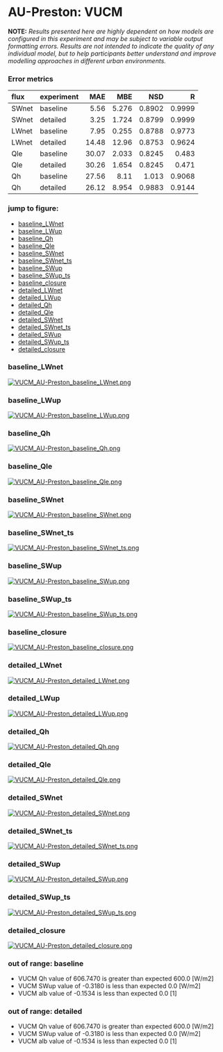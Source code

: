 # AU-Preston: VUCM

**NOTE:** *Results presented here are highly dependent on how models are configured in this experiment and may be subject to variable output formatting errors. Results are not intended to indicate the quality of any individual model, but to help participants better understand and improve modelling approaches in different urban environments.*

### Error metrics

| flux   | experiment   |   MAE |    MBE |    NSD |      R |
|:-------|:-------------|------:|-------:|-------:|-------:|
| SWnet  | baseline     |  5.56 |  5.276 | 0.8902 | 0.9999 |
| SWnet  | detailed     |  3.25 |  1.724 | 0.8799 | 0.9999 |
| LWnet  | baseline     |  7.95 |  0.255 | 0.8788 | 0.9773 |
| LWnet  | detailed     | 14.48 | 12.96  | 0.8753 | 0.9624 |
| Qle    | baseline     | 30.07 |  2.033 | 0.8245 | 0.483  |
| Qle    | detailed     | 30.26 |  1.654 | 0.8245 | 0.471  |
| Qh     | baseline     | 27.56 |  8.11  | 1.013  | 0.9068 |
| Qh     | detailed     | 26.12 |  8.954 | 0.9883 | 0.9144 |

### jump to figure:
 - [baseline_LWnet](#baseline_lwnet)
 - [baseline_LWup](#baseline_lwup)
 - [baseline_Qh](#baseline_qh)
 - [baseline_Qle](#baseline_qle)
 - [baseline_SWnet](#baseline_swnet)
 - [baseline_SWnet_ts](#baseline_swnet_ts)
 - [baseline_SWup](#baseline_swup)
 - [baseline_SWup_ts](#baseline_swup_ts)
 - [baseline_closure](#baseline_closure)
 - [detailed_LWnet](#detailed_lwnet)
 - [detailed_LWup](#detailed_lwup)
 - [detailed_Qh](#detailed_qh)
 - [detailed_Qle](#detailed_qle)
 - [detailed_SWnet](#detailed_swnet)
 - [detailed_SWnet_ts](#detailed_swnet_ts)
 - [detailed_SWup](#detailed_swup)
 - [detailed_SWup_ts](#detailed_swup_ts)
 - [detailed_closure](#detailed_closure)

### <a name="baseline_lwnet"></a>baseline_LWnet
[![VUCM_AU-Preston_baseline_LWnet.png](VUCM_AU-Preston_baseline_LWnet.png)](VUCM_AU-Preston_baseline_LWnet.png)

### <a name="baseline_lwup"></a>baseline_LWup
[![VUCM_AU-Preston_baseline_LWup.png](VUCM_AU-Preston_baseline_LWup.png)](VUCM_AU-Preston_baseline_LWup.png)

### <a name="baseline_qh"></a>baseline_Qh
[![VUCM_AU-Preston_baseline_Qh.png](VUCM_AU-Preston_baseline_Qh.png)](VUCM_AU-Preston_baseline_Qh.png)

### <a name="baseline_qle"></a>baseline_Qle
[![VUCM_AU-Preston_baseline_Qle.png](VUCM_AU-Preston_baseline_Qle.png)](VUCM_AU-Preston_baseline_Qle.png)

### <a name="baseline_swnet"></a>baseline_SWnet
[![VUCM_AU-Preston_baseline_SWnet.png](VUCM_AU-Preston_baseline_SWnet.png)](VUCM_AU-Preston_baseline_SWnet.png)

### <a name="baseline_swnet_ts"></a>baseline_SWnet_ts
[![VUCM_AU-Preston_baseline_SWnet_ts.png](VUCM_AU-Preston_baseline_SWnet_ts.png)](VUCM_AU-Preston_baseline_SWnet_ts.png)

### <a name="baseline_swup"></a>baseline_SWup
[![VUCM_AU-Preston_baseline_SWup.png](VUCM_AU-Preston_baseline_SWup.png)](VUCM_AU-Preston_baseline_SWup.png)

### <a name="baseline_swup_ts"></a>baseline_SWup_ts
[![VUCM_AU-Preston_baseline_SWup_ts.png](VUCM_AU-Preston_baseline_SWup_ts.png)](VUCM_AU-Preston_baseline_SWup_ts.png)

### <a name="baseline_closure"></a>baseline_closure
[![VUCM_AU-Preston_baseline_closure.png](VUCM_AU-Preston_baseline_closure.png)](VUCM_AU-Preston_baseline_closure.png)

### <a name="detailed_lwnet"></a>detailed_LWnet
[![VUCM_AU-Preston_detailed_LWnet.png](VUCM_AU-Preston_detailed_LWnet.png)](VUCM_AU-Preston_detailed_LWnet.png)

### <a name="detailed_lwup"></a>detailed_LWup
[![VUCM_AU-Preston_detailed_LWup.png](VUCM_AU-Preston_detailed_LWup.png)](VUCM_AU-Preston_detailed_LWup.png)

### <a name="detailed_qh"></a>detailed_Qh
[![VUCM_AU-Preston_detailed_Qh.png](VUCM_AU-Preston_detailed_Qh.png)](VUCM_AU-Preston_detailed_Qh.png)

### <a name="detailed_qle"></a>detailed_Qle
[![VUCM_AU-Preston_detailed_Qle.png](VUCM_AU-Preston_detailed_Qle.png)](VUCM_AU-Preston_detailed_Qle.png)

### <a name="detailed_swnet"></a>detailed_SWnet
[![VUCM_AU-Preston_detailed_SWnet.png](VUCM_AU-Preston_detailed_SWnet.png)](VUCM_AU-Preston_detailed_SWnet.png)

### <a name="detailed_swnet_ts"></a>detailed_SWnet_ts
[![VUCM_AU-Preston_detailed_SWnet_ts.png](VUCM_AU-Preston_detailed_SWnet_ts.png)](VUCM_AU-Preston_detailed_SWnet_ts.png)

### <a name="detailed_swup"></a>detailed_SWup
[![VUCM_AU-Preston_detailed_SWup.png](VUCM_AU-Preston_detailed_SWup.png)](VUCM_AU-Preston_detailed_SWup.png)

### <a name="detailed_swup_ts"></a>detailed_SWup_ts
[![VUCM_AU-Preston_detailed_SWup_ts.png](VUCM_AU-Preston_detailed_SWup_ts.png)](VUCM_AU-Preston_detailed_SWup_ts.png)

### <a name="detailed_closure"></a>detailed_closure
[![VUCM_AU-Preston_detailed_closure.png](VUCM_AU-Preston_detailed_closure.png)](VUCM_AU-Preston_detailed_closure.png)

### out of range: baseline

 - VUCM Qh value of 606.7470 is greater than expected 600.0 [W/m2]
 - VUCM SWup value of -0.3180 is less than expected 0.0 [W/m2]
 - VUCM alb value of -0.1534 is less than expected 0.0 [1]

### out of range: detailed

 - VUCM Qh value of 606.7470 is greater than expected 600.0 [W/m2]
 - VUCM SWup value of -0.3180 is less than expected 0.0 [W/m2]
 - VUCM alb value of -0.1534 is less than expected 0.0 [1]

